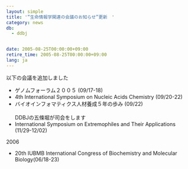 ```yaml
---
layout: simple
title: '”生命情報学関連の会議のお知らせ”更新　'
category: news
db:
  - ddbj


date: 2005-08-25T00:00:00+09:00
retire_time: 2005-08-25T00:00:00+09:00
lang: ja
---
```


以下の会議を追加しました

<ul>
    <li>ゲノムフォーラム２００５ (09/17-18)</li>
    <li>4th International Symposium on Nucleic Acids Chemistry (09/20-22)</li>
    <li>バイオインフォマティクス人材養成５年の歩み (09/22)<br> <br>DDBJの五條堀が司会をします</li>
    <li>International Symposium on Extremophiles and Their Applications (11/29-12/02)</li>
</ul>

<p>2006</p>

<ul>
    <li>20th IUBMB International Congress of Biochemistry and Molecular Biology(06/18-23)</li>
</ul>
